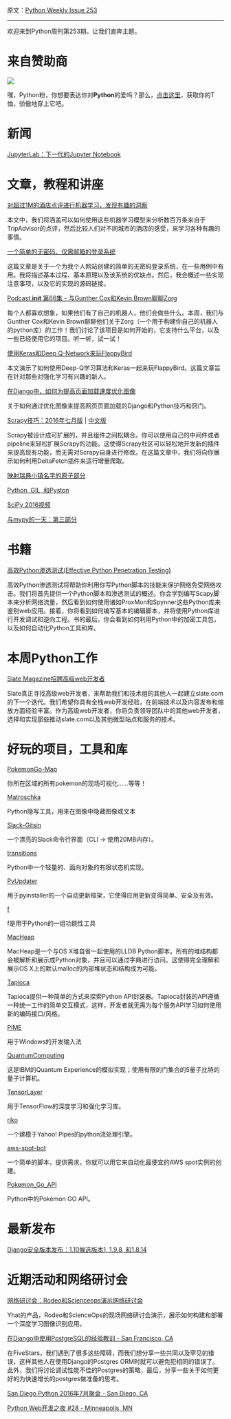 原文：[Python Weekly Issue 253](http://us2.campaign-archive2.com/?u=e2e180baf855ac797ef407fc7&id=b49b56aabe&e=148158c7b4)

---

欢迎来到Python周刊第253期。让我们直奔主题。

# 来自赞助商

 
[![](https://gallery.mailchimp.com/e2e180baf855ac797ef407fc7/images/6a426b27-541e-4bd7-b621-23ccdc662301.jpg)](http://www.amazon.com/gp/product/B0185367JQ/ref=as_li_tl?ie=UTF8&amp;camp=1789&amp;creative=390957&amp;creativeASIN=B0185367JQ&amp;linkCode=as2&amp;tag=mymerch-20&amp;linkId=OLIXWD4WZ5X6FFHD)

嘿，Python粉，你想要表达你对**Python**的爱吗？那么，[点击这里](http://www.amazon.com/gp/product/B0185367JQ/ref=as_li_tl?ie=UTF8&amp;camp=1789&amp;creative=390957&amp;creativeASIN=B0185367JQ&amp;linkCode=as2&amp;tag=mymerch-20&amp;linkId=OLIXWD4WZ5X6FFHD)，获取你的T恤，骄傲地穿上它吧。


# 新闻

[JupyterLab：下一代的Jupyter Notebook](http://blog.jupyter.org/2016/07/14/jupyter-lab-alpha/)


# 文章，教程和讲座

[对超过1M的酒店点评进行机器学习，发现有趣的洞察](https://blog.monkeylearn.com/machine-learning-1m-hotel-reviews-finds-interesting-insights/)

本文中，我们将涵盖可以如何使用这些机器学习模型来分析数百万条来自于TripAdvisor的点评，然后比较人们对不同城市的酒店的感受，来学习各种有趣的事情。

[一个简单的无密码、仅需邮箱的登录系统](http://lukeplant.me.uk/blog/posts/a-simple-passwordless-email-only-login-system/)

这篇文章是关于一个为我个人网站创建的简单的无密码登录系统，在一些用例中有用。我将描述基本过程、基本原理以及该系统的优缺点。然后，我会概述一些实现注意事项，以及它的实现的源码链接。

[Podcast.__init__ 第66集 - 与Gunther Cox和Kevin Brown聊聊Zorg](http://podcastinit.com/zorg-robotics.html )

每个人都喜欢想象，如果他们有了自己的机器人，他们会做些什么。本周，我们与Gunther Cox和Kevin Brown聊聊他们关于Zorg（一个用于构建你自己的机器人的python库）的工作！我们讨论了该项目是如何开始的，它支持什么平台，以及一些已经使用它的项目。听一听，试一试！

[使用Keras和Deep Q-Network来玩FlappyBird](https://yanpanlau.github.io/2016/07/10/FlappyBird-Keras.html)

本文演示了如何使用Deep-Q学习算法和Keras一起来玩FlappyBird。这篇文章旨在针对那些对强化学习有兴趣的新人。

[在Django中，如何为提高页面加载速度优化图像](https://worthwhile.com/blog/2016/07/11/django-page-load-speed/)

关于如何通过优化图像来提高网页页面加载的Django和Python技巧和窍门。

[Scrapy技巧：2016年七月版](https://blog.scrapinghub.com/2016/07/20/scrapy-tips-from-the-pros-july-2016/) | [中文版](../Scrapy/Scrapinghub的Scrapy技巧系列/Scrapy技巧：2016年七月版.md)

Scrapy被设计成可扩展的，并且组件之间松耦合。你可以使用自己的中间件或者pipeline来轻松扩展Scrapy的功能。这使得Scrapy社区可以轻松地开发新的插件来提高现有功能，而无需对Scrapy自身进行修改。在这篇文章中，我们将向你展示如何利用DeltaFetch插件来运行增量爬取。

[映射瑞典小镇名字的原子部分](http://maxberggren.se/2016/07/14/atomic-parts-of-town-names/)

[Python, GIL, 和Pyston](http://blog.kevmod.com/2014/06/python-the-gil-and-pyston/)

[SciPy 2016视频](https://www.youtube.com/playlist?list=PLGB9meziqbzpRP7mVyihOihNzm_J2Kx9I)

[与mypy的一天：第三部分](http://www.machinalis.com/blog/a-day-with-mypy-part-3/)


# 书籍

[高效Python渗透测试(Effective Python Penetration Testing)](http://amzn.to/29D7GBi) 

高效Python渗透测试将帮助你利用你写Python脚本的技能来保护网络免受网络攻击。我们将首先提供一个Python脚本和渗透测试的概述。你会学到编写Scapy脚本来分析网络流量，然后看到如何使用诸如ProxMon和Spynner这些Python库来鉴别web应用。接着，你将看到如何编写基本的编辑脚本，并将使用Python库进行开发调试和逆向工程。书的最后，你会看到如何利用Python中的加密工具包，以及如何自动化Python工具和库。


# 本周Python工作

[Slate Magazine招聘高级web开发者](http://jobs.pythonweekly.com/jobs/senior-web-developer-2/) 

Slate真正寻找高级web开发者，来帮助我们和技术组的其他人一起建立slate.com的下一个迭代。我们希望你具有全栈web开发经验，在前端技术以及内容发布和缩放方面经验丰富。作为高级web开发者，你将负责领导团队中的其他web开发者，选择和实现那些推动slate.com以及其他微型站点和服务的技术。


# 好玩的项目，工具和库

[PokemonGo-Map](https://github.com/AHAAAAAAA/PokemonGo-Map)

你所在区域的所有pokemon的现场可视化……等等！

[Matroschka](https://github.com/fgrimme/matroschka)

Python隐写工具，用来在图像中隐藏图像或文本

[Slack-Gitsin](https://github.com/yasintoy/Slack-Gitsin)

一个漂亮的Slack命令行界面（CLI -> 使用20MB内存）。

[transitions](https://github.com/tyarkoni/transitions)

Python中一个轻量的、面向对象的有限状态机实现。

[PyUpdater](http://www.pyupdater.org/)

用于pyinstaller的一个自动更新框架，它使得应用更新变得简单、安全及有效。

[f](https://github.com/igrishaev/f )

f是用于Python的一组功能性工具

[MacHeap](https://github.com/blankwall/MacHeap)

MacHeap是一个与OS X堆自省一起使用的LLDB Python脚本。所有的堆结构都会被解析和展示成Python对象，并且可以通过字典进行访问。这使得完全理解和展示OS X上的默认malloc的内部堆状态和结构成为可能。

[Tapioca](https://github.com/vintasoftware/tapioca-wrapper) 

Tapioca提供一种简单的方式来探索Python API封装器。Tapioca封装的API遵循一种统一工作的简单交互模式，这样，开发者就无需为每个服务API学习如何使用新的编码接口/风格。

[PIME](https://github.com/EasyIME/PIME)

用于Windows的开发输入法

[QuantumComputing](https://github.com/corbett/QuantumComputing)

这是IBM的Quantum Experience的模拟实现；使用有限的门集合的5量子比特的量子计算机。

[TensorLayer](https://github.com/zsdonghao/tensorlayer) 

用于TensorFlow的深度学习和强化学习库。

[riko](https://github.com/nerevu/riko)

一个建模于Yahoo! Pipes的python流处理引擎。

[aws-spot-bot](https://github.com/Jakobovski/aws-spot-bot)

一个简单的脚本，提供需求，你就可以用它来自动化最便宜的AWS spot实例的创建。

[Pokemon_Go_API](https://github.com/Mila432/Pokemon_Go_API)

Python中的Pokémon GO API。


# 最新发布

[Django安全版本发布：1.10候选版本1, 1.9.8, 和1.8.14](https://www.djangoproject.com/weblog/2016/jul/18/security-releases/)


# 近期活动和网络研讨会

[网络研讨会：Rodeo和Scienceops演示网络研讨会](https://www.yhat.com/webinar)

Yhat的产品，Rodeo和ScienceOps的现场网络研讨会演示，展示如何构建和部署一个深度学习图像识别应用。

[在Django中使用PostgreSQL的经验教训 - San Francisco, CA](http://www.meetup.com/The-San-Francisco-Django-Meetup-Group/events/232668846/)
 
在FiveStars，我们遇到了很多这些障碍，而我们想分享一些共同以及罕见的错误，这样其他人在使用Django的Postgres ORM时就可以避免犯相同的错误了。此外，我们将讨论调试性能不佳的Postgres的策略，最后，分享一些关于如何更好的为快速增长的postgres做准备的思考。

[San Diego Python 2016年7月聚会 - San Diego, CA](http://www.meetup.com/pythonsd/events/232402106/)

[Python Web开发之夜 #28 - Minneapolis, MN](http://www.meetup.com/PyMNtos-Twin-Cities-Python-User-Group/events/232516916/)

